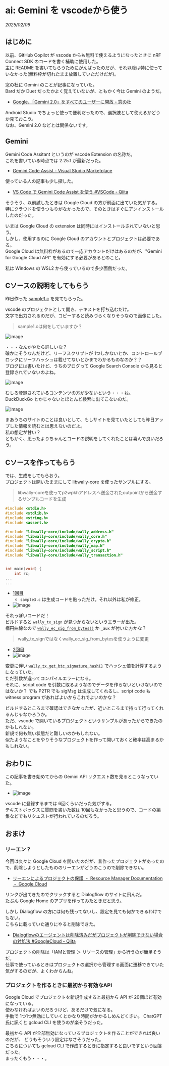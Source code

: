 # ai: Gemini を vscodeから使う

_2025/02/06_

## はじめに

以前、GitHub Copilot が vscode からも無料で使えるようになったときに nRF Connect SDK のコードを書く補助に使用した。  
主に README を書いてもらうためにがんばったのだが、それ以降は特に使っていなかった(無料枠が切れたまま放置していただけだが)。

窓の杜に Gemini のことが記事になっていた。  
Bard だか Duet だったかよく覚えていないが、ともかく今は Gemini のようだ。

* [Google、「Gemini 2.0」をすべてのユーザーに開放 - 窓の杜](https://forest.watch.impress.co.jp/docs/news/1660712.html)

Android Studio でちょっと使って便利だったので、選択肢として使えるかどうか見ておこう。  
なお、Gemini 2.0 などとは関係ないです。

## Gemini

Gemini Code Assitant というのが vscode Extension の名称だ。  
これを書いている時点では 2.25.1 が最新だった。

* [Gemini Code Assist - Visual Studio Marketplace](https://marketplace.visualstudio.com/items?itemName=Google.geminicodeassist)

使っている人の記事も少し探した。

* [VS Code で Gemini Code Assist を使う #VSCode - Qiita](https://qiita.com/kanuazut/items/a71a6cd5bb47b2efdd7f)

そうそう、以前試したときは Google Cloud の方が前面に出ていた気がする。  
特にクラウドを使うつもりがなかったので、そのときはすぐにアンインストールしたのだった。

いまは Google Cloud の extension は同時にはインストールされていないと思う。  
しかし、使用するのに Google Cloud のアカウントとプロジェクトは必要である。  
Google Cloud は無料枠があるので一応アカウントだけはあるのだが、"Gemini for Google Cloud API" を有効にする必要があるとのこと。

私は Windows の WSL2 から使っているので多少面倒だった。

## Cソースの説明をしてもらう

昨日作った [sample1.c](https://github.com/hirokuma/c-scriptpath/blob/dc4afa3f492381a1d2b98a07d197951e694e72e4/sample1.c) を見てもらった。

vscode のプロジェクトとして開き、テキストを打ち込むだけ。  
文字で出力されるのだが、コピーすると読みづらくなりそうなので画像にした。

> sample1.cは何をしていますか？

![image](images/20250206a-1.png)

・・・なんかやたら詳しいな？  
確かにそうなんだけど、リーフスクリプトが 1つしかないとか、コントロールブロックにリーフハッシュは載せてないとかまでわかるものなのか？？  
ブログには書いたけど、うちのブログって Google Search Console から見ると登録されていないのよね。

![image](images/20250206a-2.png)

むしろ登録されているコンテンツの方が少ないという・・・ね。  
DuckDuckGo とかじゃないとほとんど検索に出てこないのだ。

![image](images/20250206a-3.png)

まあうちのサイトのことは良いとして、もしサイトを見ていたとしても昨日アップした情報を読むとは思えないのだよ。  
私の想定が甘い？  
ともかく、思ったよりちゃんとコードの説明をしてくれたことは喜んで良いだろう。

## Cソースを作ってもらう

では、生成をしてもらおう。  
プロジェクトは開いたままにして libwally-core を使ったサンプルにする。

> libwally-coreを使ってp2wpkhアドレスへ送金されたoutpointから送金するサンプルコードを生成

```c
#include <stdio.h>
#include <stdlib.h>
#include <string.h>
#include <assert.h>

#include "libwally-core/include/wally_address.h"
#include "libwally-core/include/wally_core.h"
#include "libwally-core/include/wally_crypto.h"
#include "libwally-core/include/wally_map.h"
#include "libwally-core/include/wally_script.h"
#include "libwally-core/include/wally_transaction.h"


int main(void) {
    int rc;
...
...
```

* [1回目](https://github.com/hirokuma/c-scriptpath/commit/343f680ce0834369afb06f98c3eed5e054db11c6)
  * `sample3.c` は生成コードを貼っただけ。それ以外は私が修正。
* ![image](images/20250206a-4.png)

それっぽいコードだ！  
ビルドすると `wally_tx_sign` が見つからないというエラーが出た。  
楕円曲線なので [`wally_ec_sig_from_bytes()`](https://wally.readthedocs.io/en/release_1.3.1/crypto.html#c.wally_ec_sig_from_bytes) か `_aux` が付いた方かな？  

> wally_tx_signではなくwally_ec_sig_from_bytesを使うように変更

* [2回目](https://github.com/hirokuma/c-scriptpath/commit/a276e6485536392346d38e4858d52ff3bdb1fce2)
* ![image](images/20250206a-5.png)

変更に伴い [`wally_tx_get_btc_signature_hash()`](https://wally.readthedocs.io/en/release_1.3.1/transaction.html#c.wally_tx_get_btc_signature_hash) でハッシュ値を計算するようになっていた。  
ただ引数が違ってコンパイルエラーになる。  
それに、script code を引数に取るようなのでデータを作らないといけないのではないか？ 
でも P2TR でも sigMsg は生成してくれるし、script code も witness program があればよいからこれでよいのかな？

ビルドするところまで確認はできなかったが、近いところまで持って行ってくれるんじゃなかろうか。  
ただ、vscode で開いているプロジェクトというサンプルがあったからできたのかもしれない。  
新規で何も無い状態だと難しいのかもしれない。  
似たようなことをやりそうなプロジェクトを作って開いておくと確率は高まるかもしれない。

## おわりに

この記事を書き始めてからの Gemini API リクエスト数を見るとこうなっていた。

* ![image](images/20250206a-6.png)

vscode に登録するまでは 6回くらいだった気がする。  
テキストボックスに質問を書いた数は 10回もなかったと思うので、コードの編集などでもリクエストが行われているのだろう。

## おまけ

### リーエン？

今回は久々に Google Cloud を開いたのだが、昔作ったプロジェクトがあったので、削除しようとしたもののリーエンがどうのこうので削除できない。

* [リーエンによるプロジェクトの保護  -  Resource Manager Documentation  -  Google Cloud](https://cloud.google.com/resource-manager/docs/project-liens?hl=ja)

リンクが出てきたのでクリックすると Dialogflow のサイトに飛んだ。  
たぶん Google Home のアプリを作ってみたときだと思う。  

しかし Dialogflow の方には何も残ってないし、設定を見ても何かできるわけでもない。  
こちらに載っていた通りにやると削除できた。

* [Dialogflowのエージェントは削除済みだがプロジェクトが削除できない場合の対処法 #GoogleCloud - Qiita](https://qiita.com/ksk1993/items/91c8b433bb7f62788375)

プロジェクトの削除は「IAMと管理 ＞ リソースの管理」から行うのが簡単そうだ。  
仕事で使っているときはプロジェクトの選択から管理する画面に遷移できていた気がするのだが、よくわからんね。

### プロジェクトを作るときに最初から有効なAPI

Google Cloud でプロジェクトを新規作成すると最初から API が 20個ほど有効になっている。  
使わなければよいのだろうけど、あるだけで気になる。  
手動で 1つ1つ無効にしていくとかなり時間がかかるしめんどくさい。
ChatGPT 氏に訊くと gcloud CLI を使うのが楽そうだった。

最初から API が全部無効になっているプロジェクトを作ることができれば良いのだが、
どうもそういう設定はなさそうだった。  
こちらについても gcloud CLI で作成するときに指定すると良いですという回答だった。  
まったくもう・・・。
